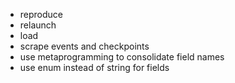 - reproduce
- relaunch
- load
- scrape events and checkpoints
- use metaprogramming to consolidate field names
- use enum instead of string for fields
